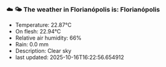 ### ☁️ 🌤️  The weather in Florianópolis is: Florianópolis

- Temperature: 22.87°C
- On flesh: 22.94°C
- Relative air humidity: 66%
- Rain: 0.0 mm
- Description: Clear sky
- last updated: 2025-10-16T16:22:56.654912

